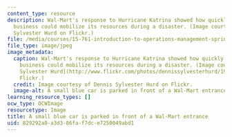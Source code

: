 ```yaml
---
content_type: resource
description: Wal-Mart's response to Hurricane Katrina showed how quickly a privately-owned
  business could mobilize its resources during a disaster. (Image courtesy of Dennis
  Sylvester Hurd on Flickr.)
file: /media/courses/15-761-introduction-to-operations-management-spring-2013/829292a0a3d386faf7dce7250049abd1_15-761s13.jpg
file_type: image/jpeg
image_metadata:
  caption: Wal-Mart's response to Hurricane Katrina showed how quickly a privately-owned
    business could mobilize its resources during a disaster. (Image courtesy of [Dennis
    Sylvester Hurd](http://www.flickr.com/photos/dennissylvesterhurd/196366883/) on
    Flickr.)
  credit: Image courtesy of Dennis Sylvester Hurd on Flickr.
  image-alt: A small blue car is parked in front of a Wal-Mart entrance.
learning_resource_types: []
ocw_type: OCWImage
resourcetype: Image
title: A small blue car is parked in front of a Wal-Mart entrance
uid: 829292a0-a3d3-86fa-f7dc-e7250049abd1
---
```

